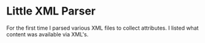 # Little XML Parser

For the first time I parsed various XML files to collect attributes. I listed what content was available via XML's.
